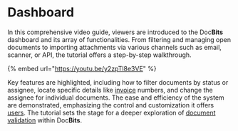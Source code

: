 # Dashboard

In this comprehensive video guide, viewers are introduced to the Doc**Bits** dashboard and its array of functionalities. From filtering and managing open documents to importing attachments via various channels such as email, scanner, or API, the tutorial offers a step-by-step walkthrough.

{% embed url="https://youtu.be/y2zpTl8e3VE" %}

Key features are highlighted, including how to filter documents by status or assignee, locate specific details like [invoice](https://docbits.com/not-again-an-invoice/) numbers, and change the assignee for individual documents. The ease and efficiency of the system are demonstrated, emphasizing the control and customization it offers [users](https://docbits.com/de/doc/einstellungen/gruppen-benutzer-und-berechtigungen/). The tutorial sets the stage for a deeper exploration of [document validation](https://docbits.com/doc/document-validation/) within Doc**Bits**.
